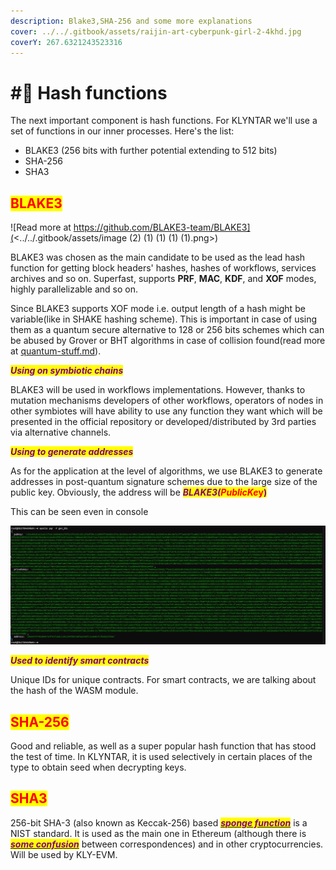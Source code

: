 ```yaml
---
description: Blake3,SHA-256 and some more explanations
cover: ../../.gitbook/assets/raijin-art-cyberpunk-girl-2-4khd.jpg
coverY: 267.6321243523316
---
```


# #⃣ Hash functions

The next important component is hash functions. For KLYNTAR we'll use a set of functions in our inner processes. Here's the list:

* BLAKE3 (256 bits with further potential extending to 512 bits)
* SHA-256
* SHA3

## <mark style="color:red;">BLAKE3</mark>

![Read more at https://github.com/BLAKE3-team/BLAKE3](<../../.gitbook/assets/image (2) (1) (1) (1) (1).png>)

BLAKE3 was chosen as the main candidate to be used as the lead hash function for getting block headers' hashes, hashes of workflows, services archives and so on. Superfast, supports **PRF**, **MAC**, **KDF**, and **XOF** modes, highly parallelizable and so on.

Since BLAKE3 supports XOF mode i.e. output length of a hash might be variable(like in SHAKE hashing scheme). This is important in case of using them as a quantum secure alternative to 128 or 256 bits schemes which can be abused by Grover or BHT algorithms in case of collision found(read more at [quantum-stuff.md](../quantum-stuff.md "mention")).

_<mark style="color:purple;">**Using on symbiotic chains**</mark>_

BLAKE3 will be used in workflows implementations. However, thanks to mutation mechanisms developers of other workflows,  operators of nodes in other symbiotes will have ability to use any function they want which will be presented in the official repository or developed/distributed by 3rd parties via alternative channels.

_<mark style="color:purple;">**Using to generate addresses**</mark>_

As for the application at the level of algorithms, we use BLAKE3 to generate addresses in post-quantum signature schemes due to the large size of the public key. Obviously, the address will be _<mark style="color:purple;">**BLAKE3(**</mark><mark style="color:red;">**PublicKe**</mark>_<mark style="color:red;">**y**</mark><mark style="color:purple;">**)**</mark>

This can be seen even in console

![This is what a key pair and address looks like for a post-quantum Dilithium](<../../.gitbook/assets/image (15) (1) (1) (1) (1).png>)

_<mark style="color:purple;">**Used to identify smart contracts**</mark>_

Unique IDs for unique contracts. For smart contracts, we are talking about the hash of the WASM module.

## <mark style="color:red;">**SHA-256**</mark>

Good and reliable, as well as a super popular hash function that has stood the test of time. In KLYNTAR, it is used selectively in certain places of the type to obtain seed when decrypting keys.

## <mark style="color:red;">**SHA3**</mark>

256-bit SHA-3 (also known as Keccak-256) based [_<mark style="color:purple;">**sponge function**</mark>_](https://en.wikipedia.org/wiki/Sponge\_function) is a NIST standard. It is used as the main one in Ethereum (although there is [_<mark style="color:purple;">**some confusion**</mark>_](https://ethereum.stackexchange.com/questions/550/which-cryptographic-hash-function-does-ethereum-use) between correspondences) and in other cryptocurrencies. Will be used by KLY-EVM.
